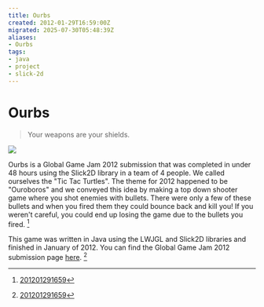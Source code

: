 ```yaml
---
title: Ourbs
created: 2012-01-29T16:59:00Z
migrated: 2025-07-30T05:48:39Z
aliases:
- Ourbs
tags:
- java
- project
- slick-2d
---
```


# Ourbs

> Your weapons are your shields.

![](https://www.youtube.com/watch?v=-ZgZnEhixmk)

Ourbs is a Global Game Jam 2012 submission that was completed in under 48 hours using the Slick2D library in a team of 4 people. We called ourselves the "Tic Tac Turtles". The theme for 2012 happened to be "Ouroboros" and we conveyed this idea by making a top down shooter game where you shot enemies with bullets. There were only a few of these bullets and when you fired them they could bounce back and kill you! If you weren't careful, you could end up losing the game due to the bullets you fired. [^1]

This game was written in Java using the LWJGL and Slick2D libraries and finished in January of 2012. You can find the Global Game Jam 2012 submission page [here](http://archive.globalgamejam.org/2012/ourbs). [^1]

[^1]: [201201291659](../entries/201201291659.md)
